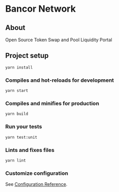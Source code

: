 # Bancor Network

## About
Open Source Token Swap and Pool Liquidity Portal

## Project setup
```
yarn install
```

### Compiles and hot-reloads for development
```
yarn start
```

### Compiles and minifies for production
```
yarn build
```

### Run your tests
```
yarn test:unit
```

### Lints and fixes files
```
yarn lint
```

### Customize configuration
See [Configuration Reference](https://cli.vuejs.org/config/).
